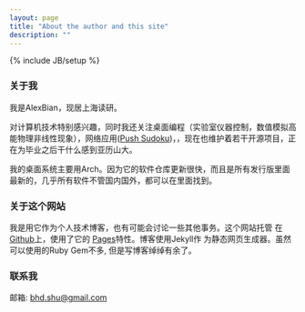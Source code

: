 ```yaml
---
layout: page
title: "About the author and this site"
description: ""
---
```

{% include JB/setup %}
### 关于我
我是AlexBian，现居上海读研。

对计算机技术特别感兴趣，同时我还关注桌面编程（实验室仪器控制，数值模拟高能物理非线性现象），网络应用([Push Sudoku](http://sudo-alexbian.rhcloud.com))，，现在也维护着若干开源项目，正在为毕业之后干什么感到亚历山大。   

我的桌面系统主要用Arch。因为它的软件仓库更新很快，而且是所有发行版里面最新的，几乎所有软件不管国内国外，都可以在里面找到。

### 关于这个网站
我是用它作为个人技术博客，也有可能会讨论一些其他事务。这个网站托管
在[Github](http://github.com/)上，使用了它的
[Pages](http://github.com/blog/272-github-pages)特性。博客使用Jekyll作
为静态网页生成器。虽然可以使用的Ruby Gem不多, 但是写博客绰绰有余了。

### 联系我
邮箱: bhd.shu@gmail.com
